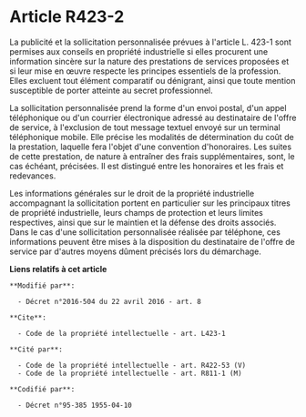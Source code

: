 # Article R423-2

La publicité et la sollicitation personnalisée prévues à l'article L. 423-1 sont permises aux conseils en propriété
industrielle si elles procurent une information sincère sur la nature des prestations de services proposées et si leur mise
en œuvre respecte les principes essentiels de la profession. Elles excluent tout élément comparatif ou dénigrant, ainsi que
toute mention susceptible de porter atteinte au secret professionnel. 

La sollicitation personnalisée prend la forme d'un envoi postal, d'un appel téléphonique ou d'un courrier électronique
adressé au destinataire de l'offre de service, à l'exclusion de tout message textuel envoyé sur un terminal téléphonique
mobile. Elle précise les modalités de détermination du coût de la prestation, laquelle fera l'objet d'une convention
d'honoraires. Les suites de cette prestation, de nature à entraîner des frais supplémentaires, sont, le cas échéant,
précisées. Il est distingué entre les honoraires et les frais et redevances. 

Les informations générales sur le droit de la propriété industrielle accompagnant la sollicitation portent en particulier sur
les principaux titres de propriété industrielle, leurs champs de protection et leurs limites respectives, ainsi que sur le
maintien et la défense des droits associés. Dans le cas d'une sollicitation personnalisée réalisée par téléphone, ces
informations peuvent être mises à la disposition du destinataire de l'offre de service par d'autres moyens dûment précisés
lors du démarchage.

**Liens relatifs à cet article**

	**Modifié par**:

	  - Décret n°2016-504 du 22 avril 2016 - art. 8

	**Cite**:

	  - Code de la propriété intellectuelle - art. L423-1

	**Cité par**:

	  - Code de la propriété intellectuelle - art. R422-53 (V)
	  - Code de la propriété intellectuelle - art. R811-1 (M)

	**Codifié par**:

	  - Décret n°95-385 1955-04-10
